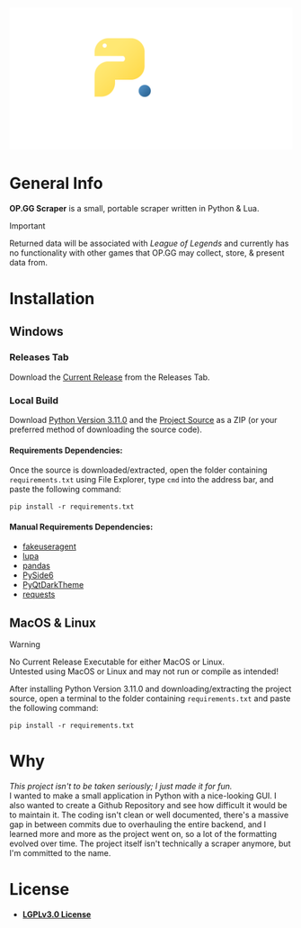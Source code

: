 <h3 align="center">
  <img src="https://github.com/cunkmanjones/opgg-scraper/blob/main/.github/opgg-scraper-logo-bluecircle.png">
</h3>

# General Info
**OP.GG Scraper** is a small, portable scraper written in Python & Lua.
> [!IMPORTANT]
> Returned data will be associated with *League of Legends* and currently has no functionality with other games that OP.GG may collect, store, & present data from. 

# Installation
## Windows
### Releases Tab
Download the [Current Release](https://github.com/cunkmanjones/opgg-scraper/releases) from the Releases Tab.
### Local Build
Download [Python Version 3.11.0](https://www.python.org/downloads/release/python-3110/) and the [Project Source](https://github.com/cunkmanjones/opgg-scraper/archive/refs/heads/main.zip) as a ZIP (or your preferred method of downloading the source code).<br/>
#### Requirements Dependencies:
Once the source is downloaded/extracted, open the folder containing `requirements.txt` using File Explorer, type `cmd` into the address bar, and paste the following command:<br/>
```
pip install -r requirements.txt
```
#### Manual Requirements Dependencies:
- [fakeuseragent](https://pypi.org/project/fake-useragent/)
- [lupa](https://pypi.org/project/lupa/)
- [pandas](https://pypi.org/project/pandas/)
- [PySide6](https://pypi.org/project/PySide6/)
- [PyQtDarkTheme](https://pypi.org/project/pyqtdarktheme/)
- [requests](https://pypi.org/project/requests/)

## MacOS & Linux
> [!WARNING]
> No Current Release Executable for either MacOS or Linux.<br/>
> Untested using MacOS or Linux and may not run or compile as intended!

After installing Python Version 3.11.0 and downloading/extracting the project source, open a terminal to the folder containing `requirements.txt` and paste the following command:<br/>
```
pip install -r requirements.txt
```

# Why
*This project isn't to be taken seriously; I just made it for fun.*<br/>
I wanted to make a small application in Python with a nice-looking GUI. I also wanted to create a Github Repository and see how difficult it would be to maintain it. The coding isn't clean or well documented, there's a massive gap in between commits due to overhauling the entire backend, and I learned more and more as the project went on, so a lot of the formatting evolved over time. The project itself isn't technically a scraper anymore, but I'm committed to the name. 

# License
- [**LGPLv3.0 License**](https://github.com/cunkmanjones/opgg-scraper/blob/main/LICENSE)
